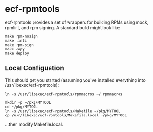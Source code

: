 # ecf-rpmtools

ecf-rpmtools provides a set of wrappers for building RPMs using mock,
rpmlint, and rpm signing.  A standard build might look like:

    make rpm-nosign
    make linti
    make rpm-sign
    make copy
    make deploy

## Local Configuation

This should get you started (assuming you've installed everything into
/usr/libexec/ecf-rpmtools):

    ln -s /usr/libexec/ecf-rpmtools/rpmmacros ~/.rpmmacros

    mkdir -p ~/pkg/MYTOOL
    cd ~/pkg/MYTOOL
    ln -s /usr/libexec/ecf-rpmtools/Makefile ~/pkg/MYTOOL
    cp /usr/libexec/ecf-rpmtools/Makefile.local ~/pkg/MYTOOL

...then modify Makefile.local.
